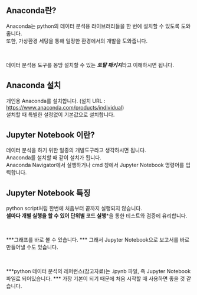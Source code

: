 <!-- [python/데이터분석] Anaconda 설치 및 Jupyter Notebook 실행 -->

## Anaconda란?

Anaconda는 python의 데이터 분석용 라이브러리들을 한 번에 설치할 수 있도록 도와줍니다.  
또한, 가상환경 세팅을 통해 일정한 환경에서의 개발을 도와줍니다.  

<br>

데이터 분석용 도구를 몽땅 설치할 수 있는 ***토탈 패키지***라고 이해하시면 됩니다.

## Anaconda 설치

개인용 Anaconda를 설치합니다. (설치 URL : https://www.anaconda.com/products/individual)  
설치할 때 특별한 설정없이 기본값으로 설치합니다.  

## Jupyter Notebook 이란?

데이터 분석을 하기 위한 일종의 개발도구라고 생각하시면 됩니다.  
Anaconda를 설치할 때 같이 설치가 됩니다.  
Anaconda Navigator에서 실행하거나 cmd 창에서 Jupyter Notebook 명령어를 입력합니다.  

## Jupyter Notebook 특징

python script처럼 한번에 처음부터 끝까지 실행되지 않습니다.  
**셀마다 개별 실행을 할 수 있어 단위별 코드 실행***을 통한 테스트와 검증에 유리합니다.  

<br>

***그래프를 바로 볼 수 있습니다.  ***
그래서 Jupyter Notebook으로 보고서를 바로 만들어낼 수도 있습니다.  

<br>

***python 데이터 분석의 레퍼런스(참고자료)는 .ipynb 파일, 즉 Jupyter Notebook 파일로 되어있습니다. *** 
가장 기본이 되기 때문에 처음 시작할 때 사용하면 좋을 것 같습니다.
